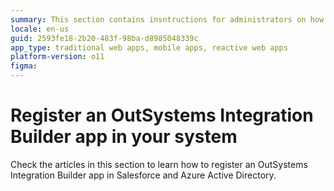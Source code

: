 ```yaml
---
summary: This section contains insntructions for administrators on how to register an OutSystems Integration Builder app in Salesforce or Azure Active Directory.
locale: en-us
guid: 2593fe18-2b20-483f-98ba-d8985048339c
app_type: traditional web apps, mobile apps, reactive web apps
platform-version: o11
figma:
---
```


# Register an OutSystems Integration Builder app in your system

Check the articles in this section to learn how to register an OutSystems Integration Builder app in Salesforce and Azure Active Directory.
